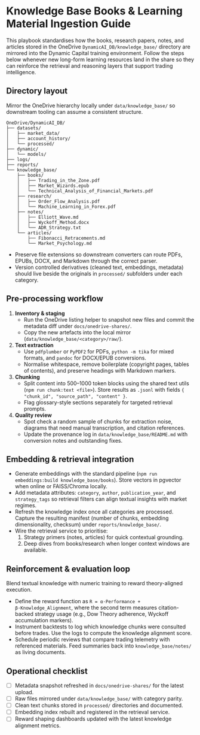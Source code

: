 # Knowledge Base Books & Learning Material Ingestion Guide

This playbook standardises how the books, research papers, notes, and articles
stored in the OneDrive `DynamicAI_DB/knowledge_base/` directory are mirrored
into the Dynamic Capital training environment. Follow the steps below whenever
new long-form learning resources land in the share so they can reinforce the
retrieval and reasoning layers that support trading intelligence.

## Directory layout

Mirror the OneDrive hierarchy locally under `data/knowledge_base/` so downstream
tooling can assume a consistent structure.

```text
OneDrive/DynamicAI_DB/
├── datasets/
│   ├── market_data/
│   ├── account_history/
│   └── processed/
├── dynamic/
│   └── models/
├── logs/
├── reports/
└── knowledge_base/
    ├── books/
    │   ├── Trading_in_the_Zone.pdf
    │   ├── Market_Wizards.epub
    │   └── Technical_Analysis_of_Financial_Markets.pdf
    ├── research/
    │   ├── Order_Flow_Analysis.pdf
    │   └── Machine_Learning_in_Forex.pdf
    ├── notes/
    │   ├── Elliott_Wave.md
    │   ├── Wyckoff_Method.docx
    │   └── ADR_Strategy.txt
    └── articles/
        ├── Fibonacci_Retracements.md
        └── Market_Psychology.md
```

- Preserve file extensions so downstream converters can route PDFs, EPUBs, DOCX,
  and Markdown through the correct parser.
- Version controlled derivatives (cleaned text, embeddings, metadata) should
  live beside the originals in `processed/` subfolders under each category.

## Pre-processing workflow

1. **Inventory & staging**
   - Run the OneDrive listing helper to snapshot new files and commit the
     metadata diff under `docs/onedrive-shares/`.
   - Copy the new artefacts into the local mirror
     (`data/knowledge_base/<category>/raw/`).
2. **Text extraction**
   - Use `pdfplumber` or `PyPDF2` for PDFs, `python -m tika` for mixed formats,
     and `pandoc` for DOCX/EPUB conversions.
   - Normalise whitespace, remove boilerplate (copyright pages, tables of
     contents), and preserve headings with Markdown markers.
3. **Chunking**
   - Split content into 500–1000 token blocks using the shared text utils
     (`npm run chunk:text <file>`). Store results as `.jsonl` with fields
     `{ "chunk_id", "source_path", "content" }`.
   - Flag glossary-style sections separately for targeted retrieval prompts.
4. **Quality review**
   - Spot check a random sample of chunks for extraction noise, diagrams that
     need manual transcription, and citation references.
   - Update the provenance log in `data/knowledge_base/README.md` with
     conversion notes and outstanding fixes.

## Embedding & retrieval integration

- Generate embeddings with the standard pipeline
  (`npm run embeddings:build knowledge_base/books`). Store vectors in pgvector
  when online or FAISS/Chroma locally.
- Add metadata attributes: `category`, `author`, `publication_year`, and
  `strategy_tags` so retrieval filters can align textual insights with market
  regimes.
- Refresh the knowledge index once all categories are processed. Capture the
  resulting manifest (number of chunks, embedding dimensionality, checksum)
  under `reports/knowledge_base/`.
- Wire the retrieval service to prioritise:
  1. Strategy primers (notes, articles) for quick contextual grounding.
  2. Deep dives from books/research when longer context windows are available.

## Reinforcement & evaluation loop

Blend textual knowledge with numeric training to reward theory-aligned
execution.

- Define the reward function as `R = α·Performance + β·Knowledge_Alignment`,
  where the second term measures citation-backed strategy usage (e.g., Dow
  Theory adherence, Wyckoff accumulation markers).
- Instrument backtests to log which knowledge chunks were consulted before
  trades. Use the logs to compute the knowledge alignment score.
- Schedule periodic reviews that compare trading telemetry with referenced
  materials. Feed summaries back into `knowledge_base/notes/` as living
  documents.

## Operational checklist

- [ ] Metadata snapshot refreshed in `docs/onedrive-shares/` for the latest
      upload.
- [ ] Raw files mirrored under `data/knowledge_base/` with category parity.
- [ ] Clean text chunks stored in `processed/` directories and documented.
- [ ] Embedding index rebuilt and registered in the retrieval service.
- [ ] Reward shaping dashboards updated with the latest knowledge alignment
      metrics.
